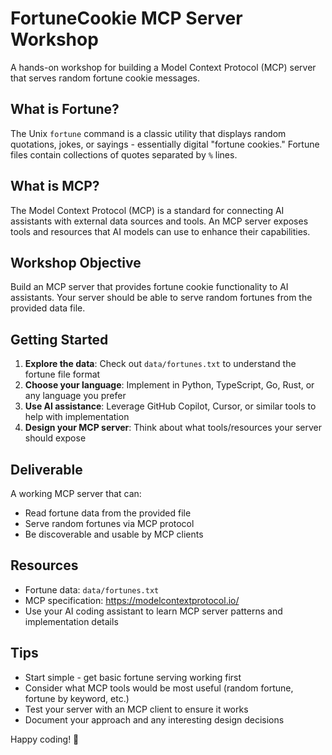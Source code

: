 # FortuneCookie MCP Server Workshop

A hands-on workshop for building a Model Context Protocol (MCP) server that serves random fortune cookie messages.

## What is Fortune?

The Unix `fortune` command is a classic utility that displays random quotations, jokes, or sayings - essentially digital "fortune cookies." Fortune files contain collections of quotes separated by `%` lines.

## What is MCP?

The Model Context Protocol (MCP) is a standard for connecting AI assistants with external data sources and tools. An MCP server exposes tools and resources that AI models can use to enhance their capabilities.

## Workshop Objective

Build an MCP server that provides fortune cookie functionality to AI assistants. Your server should be able to serve random fortunes from the provided data file.

## Getting Started

1. **Explore the data**: Check out `data/fortunes.txt` to understand the fortune file format
2. **Choose your language**: Implement in Python, TypeScript, Go, Rust, or any language you prefer
3. **Use AI assistance**: Leverage GitHub Copilot, Cursor, or similar tools to help with implementation
4. **Design your MCP server**: Think about what tools/resources your server should expose

## Deliverable

A working MCP server that can:
- Read fortune data from the provided file
- Serve random fortunes via MCP protocol
- Be discoverable and usable by MCP clients

## Resources

- Fortune data: `data/fortunes.txt`
- MCP specification: https://modelcontextprotocol.io/
- Use your AI coding assistant to learn MCP server patterns and implementation details

## Tips

- Start simple - get basic fortune serving working first
- Consider what MCP tools would be most useful (random fortune, fortune by keyword, etc.)
- Test your server with an MCP client to ensure it works
- Document your approach and any interesting design decisions

Happy coding! 🥠